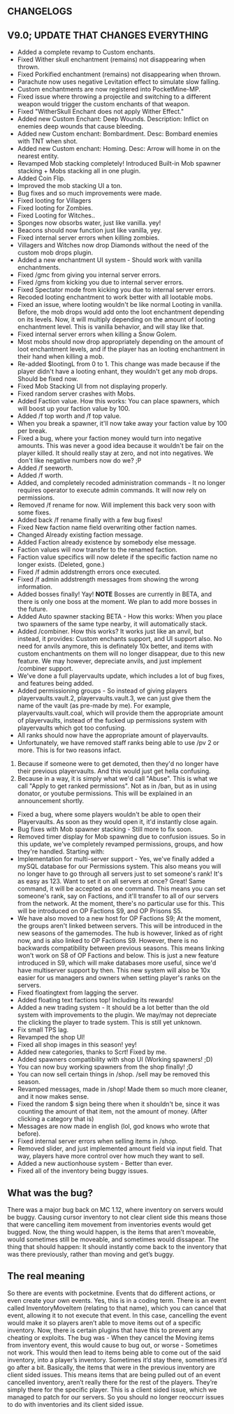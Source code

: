 ## CHANGELOGS

## V9.0; UPDATE THAT CHANGES EVERYTHING

- Added a complete revamp to Custom enchants.
- Fixed Wither skull enchantment (remains) not disappearing when thrown.
- Fixed Porkified enchantment (remains) not disappearing when thrown.
- Parachute now uses negative Levitation effect to simulate slow falling.
- Custom enchantments are now registered into PocketMine-MP.
- Fixed issue where throwing a projectile and switching to a different weapon would trigger the custom enchants of that weapon. 
- Fixed "WitherSkull Enchant does not apply Wither Effect."
- Added new Custom Enchant: Deep Wounds. Description: Inflict on enemies deep wounds that cause bleeding.
- Added new Custom enchant: Bombardment. Desc: Bombard enemies with TNT when shot.
- Added new Custom enchant: Homing. Desc: Arrow will home in on the nearest entity.
- Revamped Mob stacking completely! Introduced Built-in Mob spawner stacking + Mobs stacking all in one plugin.
- Added Coin Flip.
- Improved the mob stacking UI a ton.
- Bug fixes and so much improvements were made.
- Fixed looting for Villagers
- Fixed looting for Zombies.
- Fixed Looting for Witches..
- Sponges now obsorbs water, just like vanilla. yey!
- Beacons should now function just like vanilla, yey.
- Fixed internal server errors when killing zombies.
- Villagers and Witches now drop Diamonds without the need of the custom mob drops plugin.
- Added a new enchantment UI system - Should work with vanilla enchantments.
- Fixed /gmc from giving you internal server errors.
- Fixed /gms from kicking you due to internal server errors.
- Fixed Spectator mode from kicking you due to internal server errors.
- Recoded looting enchantment to work better with all lootable mobs.
- Fixed an issue, where looting wouldn't be like normal Looting in vanilla. Before, the mob drops would add onto the loot enchantment depending on its levels. Now, it will multiply depending on the amount of looting enchantment level. This is vanilla behavior, and will stay like that.
- Fixed internal server errors when killing a Snow Golem.
- Most mobs should now drop appropriately depending on the amount of loot enchantment levels, and if the player has an looting enchantment in their hand when killing a mob.
- Re-added $lootingL from 0 to 1. This change was made because if the player didn't have a looting enhant, they wouldn't get any mob drops. Should be fixed now.
- Fixed Mob Stacking UI from not displaying properly. 
- Fixed random server crashes with Mobs.
- Added Faction value. How this works:
You can place spawners, which will boost up your faction value by 100.
- Added /f top worth and /f top value.
- When you break a spawner, it'll now take away your faction value by 100 per break.
- Fixed a bug, where your faction money would turn into negative amounts. This was never a good idea because it wouldn't be fair on the player killed. It should really stay at zero, and not into negatives. We don't like negative numbers now do we? ;P
- Added /f seeworth.
- Added /f worth.
- Added, and completely recoded administration commands - It no longer requires operator to execute admin commands. It will now rely on permissions.
- Removed /f rename for now. Will implement this back very soon with some fixes.
- Added back /f rename finally with a few bug fixes!
- Fixed New faction name field overwriting other faction names.
- Changed Already existing faction message.
- Added Faction already existence by somebody else message.
- Faction values will now transfer to the renamed faction.
- Faction value specifics will now delete if the specific faction name no longer exists. (Deleted, gone.)
- Fixed /f admin addstrength errors once executed.
- Fixed /f admin addstrength messages from showing the wrong information.
- Added bosses finally! Yay!
**NOTE**
Bosses are currently in BETA, and there is only one boss at the moment. We plan to add more bosses in the future.
- Added Auto spawner stacking BETA - How this works: When you place two spawners of the same type nearby, it will automatically stack.
- Added /combiner. How this works? It works just like an anvil, but instead, it provides: Custom enchants support, and UI support also. No need for anvils anymore, this is definately 10x better, and items with custom enchantments on them will no longer disappear, due to this new feature. We may however, depreciate anvils, and just implement /combiner support.
- We've done a full playervaults update, which includes a lot of bug fixes, and features being added.
- Added permissioning groups - So instead of giving players playervaults.vault.2, playervaults.vault.3, we can just give them the name of the vault (as pre-made by me). For example, playervaults.vault.coal, which will provide them the appropriate amount of playervaults, instead of the fucked up permissions system with playervaults which got too confusing.
- All ranks should now have the appropriate amount of playervaults.
- Unfortunately, we have removed staff ranks being able to use /pv 2 or more. This is for two reasons infact.
1. Because if someone were to get demoted, then they'd no longer have their previous playervaults. And this would just get hella confusing.
2. Because in a way, it is simply what we'd call "Abuse". This is what we call "Apply to get ranked permissions". Not as in /ban, but as in using donator, or youtube permissions. This will be explained in an announcement shortly.
- Fixed a bug, where some players wouldn't be able to open their Playervaults. As soon as they would open it, it'd instantly close again.
- Bug fixes with Mob spawner stacking - Still more to fix soon.
- Removed timer display for Mob spawning due to confusion issues.
So in this update, we've completely revamped permissions, groups, and how they're handled. Starting with:
- Implementation for multi-server support - Yes, we've finally added a mySQL database for our Permissions system. This also means you will no longer have to go through all servers just to set someone's rank! It's as easy as 123.
Want to set it on all servers at once? Great! Same command, it will be accepted as one command. This means you can set someone's rank, say on Factions, and it'll transfer to all of our servers from the network. At the moment, there's no particular use for this. This will be introduced on OP Factions S9, and OP Prisons S5.
- We have also moved to a new host for OP Factions S9; At the moment, the groups aren't linked between servers. This will be introduced in the new seasons of the gamemodes. The hub is however, linked as of right now, and is also linked to OP Factions S9. However, there is no backwards compatibility between previous seasons. This means linking won't work on S8 of OP Factions and below. This is just a new feature introduced in S9, which will make databases more useful, since we'd have multiserver support by then.
This new system will also be 10x easier for us managers and owners when setting player's ranks on the servers.
- Fixed floatingtext from lagging the server.
- Added floating text factions top! Including its rewards!
- Added a new trading system - It should be a lot better than the old system with improvements to the plugin. We may/may not depreciate the clicking the player to trade system. This is still yet unknown.
- Fix small TPS lag.
- Revamped the shop UI!
- Fixed all shop images in this season! yey!
- Added new categories, thanks to Scrt! Fixed by me.
- Added spawners compatibility with shop UI (Working spawners! ;D)
- You can now buy working spawners from the shop finally! ;D
- You can now sell certain things in /shop. /sell may be removed this season.
- Revamped messages, made in /shop! Made them so much more cleaner, and it now makes sense.
- Fixed the random $ sign being there when it shouldn't be, since it was counting the amount of that item, not the amount of money. (After clicking a category that is)
- Messages are now made in english (lol, god knows who wrote that before).
- Fixed internal server errors when selling items in /shop.
- Removed slider, and just implemented amount field via input field. That way, players have more control over how much they want to sell.
- Added a new auctionhouse system - Better than ever.
- Fixed all of the inventory being buggy issues.

## What was the bug?
There was a major bug back on MC 1.12, where inventory on servers would be buggy. Causing cursor inventory to not clear client side this means those that were cancelling item movement from inventories events would get bugged. Now, the thing would happen, is the items that aren’t moveable, would sometimes still be moveable, and sometimes would dissapear. The thing that should happen: It should instantly come back to the inventory that was there previously, rather than moving and get’s buggy.

## The real meaning
So there are events with pocketmine. Events that do different actions, or even create your own events. Yes, this is in a coding term.
There is an event called InventoryMoveItem (relating to that name), which you can cancel that event, allowing it to not execute that event. In this case, cancelling the event would make it so players aren’t able to move items out of a specific inventory.
Now, there is certain plugins that have this to prevent any cheating or exploits.
The bug was - When they cancel the Moving items from inventory event, this would cause to bug out, or worse - Sometimes not work.
This would then lead to items being able to come out of the said inventory, into a player’s inventory. Sometimes it’d stay there, sometimes it’d go after a bit.
Basically, the items that were in the previous inventory are client sided issues. This means items that are being pulled out of an event cancelled inventory, aren’t really there for the rest of the players. They’re simply there for the specific player. This is a client sided issue, which we managed to patch for our servers.
So you should no longer reoccurr issues to do with inventories and its client sided issue.
